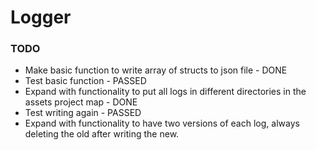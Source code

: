 # Logger

### TODO
* Make basic function to write array of structs to json file - DONE
* Test basic function - PASSED
* Expand with functionality to put all logs in different directories in the assets project map - DONE
* Test writing again - PASSED
* Expand with functionality to have two versions of each log, always deleting the old after writing the new.